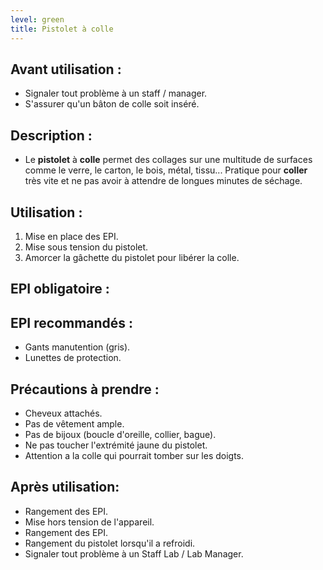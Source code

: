 ```yaml
---
level: green
title: Pistolet à colle
---
```


## Avant utilisation : 

- Signaler tout problème à un staff / manager.
- S'assurer qu'un bâton de colle soit inséré.

## Description : 

- Le **pistolet** à **colle** permet des collages sur une multitude de surfaces comme le verre, le carton, le bois, métal, tissu... Pratique pour **coller** très vite et ne pas avoir à attendre de longues minutes de séchage.

## Utilisation : 

1. Mise en place des EPI.
2. Mise sous tension du pistolet. 
3. Amorcer la gâchette du pistolet pour libérer la colle.

## EPI obligatoire : 


## EPI recommandés :

- Gants manutention (gris).
- Lunettes de protection.

## Précautions à prendre : 

- Cheveux attachés.
- Pas de vêtement ample.
- Pas de bijoux (boucle d'oreille, collier, bague).
- Ne pas toucher l'extrémité jaune du pistolet.
- Attention a la colle qui pourrait tomber sur les doigts.

## Après utilisation: 

- Rangement des EPI.
- Mise hors tension de l'appareil.
- Rangement des EPI.
- Rangement du pistolet lorsqu'il a refroidi.
- Signaler tout problème à un Staff Lab / Lab Manager.
